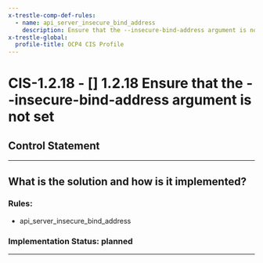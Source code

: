 ```yaml
---
x-trestle-comp-def-rules:
  - name: api_server_insecure_bind_address
    description: Ensure that the --insecure-bind-address argument is not set
x-trestle-global:
  profile-title: OCP4 CIS Profile
---
```


# CIS-1.2.18 - \[\] 1.2.18 Ensure that the --insecure-bind-address argument is not set

## Control Statement

______________________________________________________________________

## What is the solution and how is it implemented?

<!-- For implementation status enter one of: implemented, partial, planned, alternative, not-applicable -->

<!-- Note that the list of rules under ### Rules: is read-only and changes will not be captured after assembly to JSON -->

### Rules:

  - api_server_insecure_bind_address

### Implementation Status: planned

______________________________________________________________________
